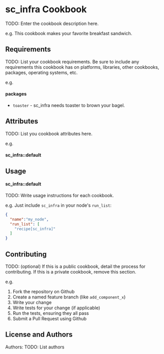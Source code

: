 sc_infra Cookbook
=================================
TODO: Enter the cookbook description here.

e.g.
This cookbook makes your favorite breakfast sandwich.

Requirements
------------
TODO: List your cookbook requirements. Be sure to include any requirements this cookbook has on platforms, libraries, other cookbooks, packages, operating systems, etc.

e.g.
#### packages
- `toaster` - sc_infra needs toaster to brown your bagel.

Attributes
----------
TODO: List you cookbook attributes here.

e.g.
#### sc_infra::default
<!-- <table>
  <tr>
    <th>Key</th>
    <th>Type</th>
    <th>Description</th>
    <th>Default</th>
  </tr>
  <tr>
    <td><tt>['sc_infra']['folder']</tt></td>
    <td>String</td>
    <td>..</td>
    <td><tt>"/vagrant/sc-apps"</tt></td>
  </tr>
</table> -->

Usage
-----
#### sc_infra::default
TODO: Write usage instructions for each cookbook.

e.g.
Just include `sc_infra` in your node's `run_list`:

```json
{
  "name":"my_node",
  "run_list": [
    "recipe[sc_infra]"
  ]
}
```

Contributing
------------
TODO: (optional) If this is a public cookbook, detail the process for contributing. If this is a private cookbook, remove this section.

e.g.
1. Fork the repository on Github
2. Create a named feature branch (like `add_component_x`)
3. Write your change
4. Write tests for your change (if applicable)
5. Run the tests, ensuring they all pass
6. Submit a Pull Request using Github

License and Authors
-------------------
Authors: TODO: List authors
